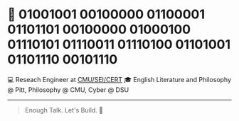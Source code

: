 # 🤖 01001001 00100000 01100001 01101101 00100000 01000100 01110101 01110011 01110100 01101001 01101110 00101110

💻 Reseach Engineer at [CMU/SEI/CERT](https://insights.sei.cmu.edu/authors/dustin-updyke/)
🎓 English Literature and Philosophy @ Pitt, Philosophy @ CMU, Cyber @ DSU

---

> Enough Talk. Let's Build. 🚀
